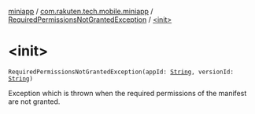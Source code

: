 [miniapp](../../index.md) / [com.rakuten.tech.mobile.miniapp](../index.md) / [RequiredPermissionsNotGrantedException](index.md) / [&lt;init&gt;](./-init-.md)

# &lt;init&gt;

`RequiredPermissionsNotGrantedException(appId: `[`String`](https://kotlinlang.org/api/latest/jvm/stdlib/kotlin/-string/index.html)`, versionId: `[`String`](https://kotlinlang.org/api/latest/jvm/stdlib/kotlin/-string/index.html)`)`

Exception which is thrown when the required permissions of the manifest are not granted.

